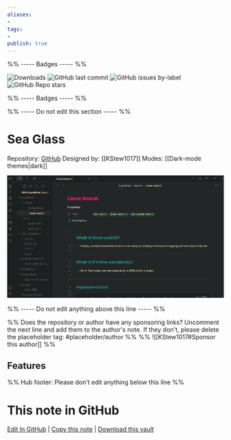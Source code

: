 ```yaml
---
aliases:
- 
tags: 
- 
publish: true
---
```


%% ----- Badges ----- %%

![Downloads](https://img.shields.io/badge/downloads-1324-573E7A?style=for-the-badge&logo=)
![GitHub last commit](https://img.shields.io/github/last-commit/KStew1017/obsidian-sea-glass-theme?color=573E7A&label=last%20update&logo=github&style=for-the-badge)
![GitHub issues by-label](https://img.shields.io/github/issues/KStew1017/obsidian-sea-glass-theme/help%20wanted?color=573E7A&logo=github&style=for-the-badge) 
![GitHub Repo stars](https://img.shields.io/github/stars/KStew1017/obsidian-sea-glass-theme?color=573E7A&logo=github&style=for-the-badge)

%% ----- Badges ----- %%

%% ----- Do not edit this section ----- %%

# Sea Glass

Repository: [GitHub](https://github.com/KStew1017/obsidian-sea-glass-theme)
Designed by: [[KStew1017]]
Modes: [[Dark-mode themes|dark]]



![screenshot](https://github.com/KStew1017/obsidian-sea-glass-theme/raw/HEAD/sea-glass-preview.png)

%% ----- Do not edit anything above this line ----- %% 

%% Does the repository or author have any sponsoring links? Uncomment the next line and add them to the author's note. If they don't, please delete the placeholder tag: #placeholder/author %%
%% ![[KStew1017#Sponsor this author]] %%


## Features



%% Hub footer: Please don't edit anything below this line %%

# This note in GitHub

<span class="git-footer">[Edit In GitHub](https://github.dev/obsidian-community/obsidian-hub/blob/main/02%20-%20Community%20Expansions/02.05%20All%20Community%20Expansions/Themes/Sea%20Glass.md "git-hub-edit-note") | [Copy this note](https://raw.githubusercontent.com/obsidian-community/obsidian-hub/main/02%20-%20Community%20Expansions/02.05%20All%20Community%20Expansions/Themes/Sea%20Glass.md "git-hub-copy-note") | [Download this vault](https://github.com/obsidian-community/obsidian-hub/archive/refs/heads/main.zip "git-hub-download-vault") </span>
